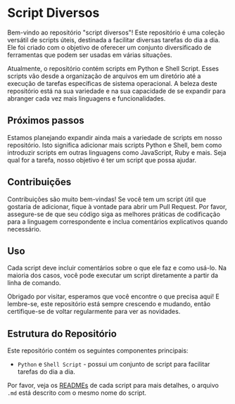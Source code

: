 # Script Diversos

Bem-vindo ao repositório "script diversos"! Este repositório é uma coleção versátil de scripts úteis, destinada a facilitar diversas tarefas do dia a dia. Ele foi criado com o objetivo de oferecer um conjunto diversificado de ferramentas que podem ser usadas em várias situações.

Atualmente, o repositório contém scripts em Python e Shell Script. Esses scripts vão desde a organização de arquivos em um diretório até a execução de tarefas específicas de sistema operacional. A beleza deste repositório está na sua variedade e na sua capacidade de se expandir para abranger cada vez mais linguagens e funcionalidades.

## Próximos passos

Estamos planejando expandir ainda mais a variedade de scripts em nosso repositório. Isto significa adicionar mais scripts Python e Shell, bem como introduzir scripts em outras linguagens como JavaScript, Ruby e mais. Seja qual for a tarefa, nosso objetivo é ter um script que possa ajudar.

## Contribuições

Contribuições são muito bem-vindas! Se você tem um script útil que gostaria de adicionar, fique à vontade para abrir um Pull Request. Por favor, assegure-se de que seu código siga as melhores práticas de codificação para a linguagem correspondente e inclua comentários explicativos quando necessário.

## Uso

Cada script deve incluir comentários sobre o que ele faz e como usá-lo. Na maioria dos casos, você pode executar um script diretamente a partir da linha de comando.

Obrigado por visitar, esperamos que você encontre o que precisa aqui! E lembre-se, este repositório está sempre crescendo e mudando, então certifique-se de voltar regularmente para ver as novidades.

## Estrutura do Repositório

Este repositório contém os seguintes componentes principais:

- `Python` e `Shell Script` - possui um conjunto de script para facilitar tarefas do dia a dia.

Por favor, veja os [READMEs](./markdown-files/) de cada script para mais detalhes, o arquivo `.md` está descrito com o mesmo nome do script.
